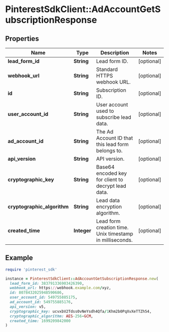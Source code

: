 # PinterestSdkClient::AdAccountGetSubscriptionResponse

## Properties

| Name | Type | Description | Notes |
| ---- | ---- | ----------- | ----- |
| **lead_form_id** | **String** | Lead form ID. | [optional] |
| **webhook_url** | **String** | Standard HTTPS webhook URL. | [optional] |
| **id** | **String** | Subscription ID. | [optional] |
| **user_account_id** | **String** | User account used to subscribe lead data. | [optional] |
| **ad_account_id** | **String** | The Ad Account ID that this lead form belongs to. | [optional] |
| **api_version** | **String** | API version. | [optional] |
| **cryptographic_key** | **String** | Base64 encoded key for client to decrypt lead data. | [optional] |
| **cryptographic_algorithm** | **String** | Lead data encryption algorithm. | [optional] |
| **created_time** | **Integer** | Lead form creation time. Unix timestamp in milliseconds. | [optional] |

## Example

```ruby
require 'pinterest_sdk'

instance = PinterestSdkClient::AdAccountGetSubscriptionResponse.new(
  lead_form_id: 383791336903426390,
  webhook_url: https://webhook.example.com/xyz,
  id: 8078432025948590686,
  user_account_id: 549755885175,
  ad_account_id: 549755885176,
  api_version: v5,
  cryptographic_key: ucvxbV2Tdss0vNeYsdh4Qfa/1Khm2b0PqXvXeTTZh54,
  cryptographic_algorithm: AES-256-GCM,
  created_time: 1699209842000
)
```

